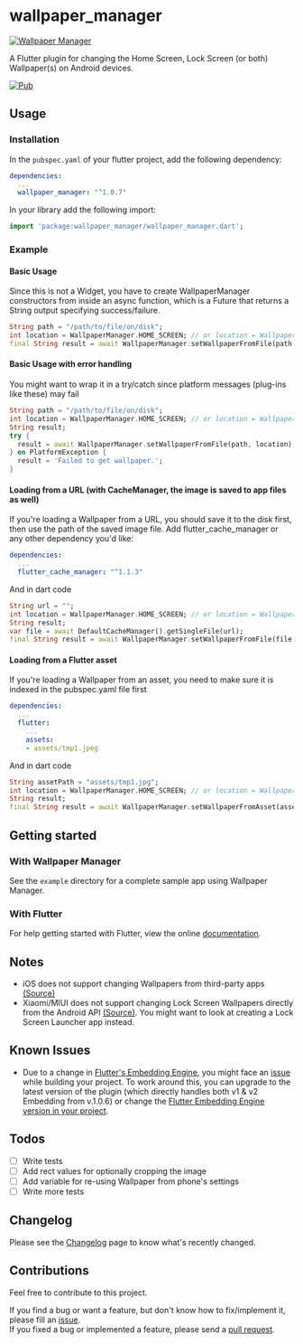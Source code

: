 # wallpaper_manager

[![Wallpaper Manager](https://i.imgur.com/pWgGxs5.png)](https://pub.dartlang.org/packages/wallpaper_manager)

A Flutter plugin for changing the Home Screen, Lock Screen (or both) Wallpaper(s) on Android devices.

[![Pub](https://img.shields.io/pub/v/wallpaper_manager.svg)](https://pub.dartlang.org/packages/wallpaper_manager)

## Usage

### Installation

In the `pubspec.yaml` of your flutter project, add the following dependency:

```yaml
dependencies:
  ...
  wallpaper_manager: "^1.0.7"
```

In your library add the following import:

```dart
import 'package:wallpaper_manager/wallpaper_manager.dart';
```

### Example

#### Basic Usage
Since this is not a Widget, you have to create WallpaperManager constructors from inside an async function, which is a Future that returns a String output specifying success/failure.
```dart
String path = "/path/to/file/on/disk";
int location = WallpaperManager.HOME_SCREEN; // or location = WallpaperManager.LOCK_SCREEN;
final String result = await WallpaperManager.setWallpaperFromFile(path, location);
```

#### Basic Usage with error handling
You might want to wrap it in a try/catch since platform messages (plug-ins like these) may fail
```dart
String path = "/path/to/file/on/disk";
int location = WallpaperManager.HOME_SCREEN; // or location = WallpaperManager.LOCK_SCREEN;
String result;
try {
  result = await WallpaperManager.setWallpaperFromFile(path, location);
} on PlatformException {
  result = 'Failed to get wallpaper.';
}
```

#### Loading from a URL (with CacheManager, the image is saved to app files as well)
If you're loading a Wallpaper from a URL, you should save it to the disk first, then use the path of the saved image file.
Add flutter_cache_manager or any other dependency you'd like:
```yaml
dependencies:
  ...
  flutter_cache_manager: "^1.1.3"
```
And in dart code
```dart
String url = "";
int location = WallpaperManager.HOME_SCREEN; // or location = WallpaperManager.LOCK_SCREEN;
String result;
var file = await DefaultCacheManager().getSingleFile(url);
final String result = await WallpaperManager.setWallpaperFromFile(file.path, location);
```

#### Loading from a Flutter asset
If you're loading a Wallpaper from an asset, you need to make sure it is indexed in the pubspec.yaml file first
```yaml
dependencies:
  ...
  flutter:
    ...
    assets:
    - assets/tmp1.jpeg
```
And in dart code
```dart
String assetPath = "assets/tmp1.jpg";
int location = WallpaperManager.HOME_SCREEN; // or location = WallpaperManager.LOCK_SCREEN;
String result;
final String result = await WallpaperManager.setWallpaperFromAsset(assetPath, location);
```

## Getting started

### With Wallpaper Manager
See the `example` directory for a complete sample app using Wallpaper Manager.

### With Flutter
For help getting started with Flutter, view the online [documentation](https://flutter.io/).

## Notes
 * iOS does not support changing Wallpapers from third-party apps [\(Source\)](https://stackoverflow.com/questions/56112014/can-i-change-ios-screen-wallpaper-programmatically-in-swift-5-and-ios-12)
 * Xiaomi/MIUI does not support changing Lock Screen Wallpapers directly from the Android API [\(Source\)](https://in.c.mi.com/thread-1252992-1-0.html). You might want to look at creating a Lock Screen Launcher app instead.

## Known Issues
 * Due to a change in [Flutter's Embedding Engine](https://flutter.dev/docs/development/packages-and-plugins/plugin-api-migration), you might face an [issue](https://github.com/AdityaMulgundkar/wallpaper_manager/issues/2) while building your project. To work around this, you can upgrade to the latest version of the plugin (which directly handles both v1 & v2 Embedding from v.1.0.6) or change the [Flutter Embedding Engine version in your project](https://github.com/flutter/flutter/wiki/Upgrading-pre-1.12-Android-projects).

## Todos
   - [ ] Write tests
   - [ ] Add rect values for optionally cropping the image
   - [ ] Add variable for re-using Wallpaper from phone's settings
   - [ ] Write more tests

## Changelog

Please see the [Changelog](https://github.com/AdityaMulgundkar/wallpaper_manager/blob/master/CHANGELOG.md) page to know what's recently changed.

## Contributions

Feel free to contribute to this project.

If you find a bug or want a feature, but don't know how to fix/implement it, please fill an [issue](https://github.com/AdityaMulgundkar/wallpaper_manager/issues).  
If you fixed a bug or implemented a feature, please send a [pull request](https://github.com/AdityaMulgundkar/wallpaper_manager/pulls).